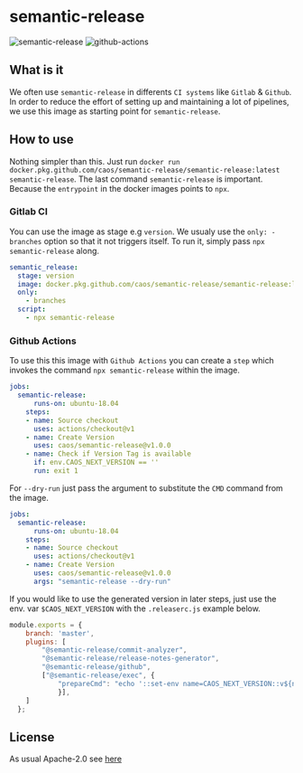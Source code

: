 # semantic-release

![semantic-release](https://img.shields.io/badge/%20%20%F0%9F%93%A6%F0%9F%9A%80-semantic--release-e10079.svg)
![github-actions](https://github.com/caos/semantic-release/workflows/Release/badge.svg)

## What is it

We often use `semantic-release` in differents `CI systems` like `Gitlab` & `Github`. In order to reduce the effort of setting up and maintaining a lot of pipelines, we use this image as starting point for `semantic-release`.

## How to use

Nothing simpler than this. Just run `docker run docker.pkg.github.com/caos/semantic-release/semantic-release:latest semantic-release`.
The last command `semantic-release` is important. Because the `entrypoint` in the docker images points to `npx`.

### Gitlab CI

You can use the image as stage e.g `version`. We usualy use the `only: - branches` option so that it not triggers itself.
To run it, simply pass `npx semantic-release` along.

```yaml
semantic_release:
  stage: version
  image: docker.pkg.github.com/caos/semantic-release/semantic-release:latest
  only:
    - branches
  script:
    - npx semantic-release
```

### Github Actions

To use this this image with `Github Actions` you can create a `step` which invokes the command `npx semantic-release` within the image.

```yaml
jobs:
  semantic-release:
      runs-on: ubuntu-18.04
    steps:
    - name: Source checkout
      uses: actions/checkout@v1
    - name: Create Version
      uses: caos/semantic-release@v1.0.0
    - name: Check if Version Tag is available
      if: env.CAOS_NEXT_VERSION == ''
      run: exit 1
```

For `--dry-run` just pass the argument to substitute the `CMD` command from the image.

```yaml
jobs:
  semantic-release:
      runs-on: ubuntu-18.04
    steps:
    - name: Source checkout
      uses: actions/checkout@v1
    - name: Create Version
      uses: caos/semantic-release@v1.0.0
      args: "semantic-release --dry-run"
```

If you would like to use the generated version in later steps, just use the env. var `$CAOS_NEXT_VERSION` with the `.releaserc.js` example below.

```js
module.exports = {
    branch: 'master',
    plugins: [
        "@semantic-release/commit-analyzer",
        "@semantic-release/release-notes-generator",
        "@semantic-release/github",
        ["@semantic-release/exec", {
            "prepareCmd": "echo '::set-env name=CAOS_NEXT_VERSION::v${nextRelease.version}'"
            }],
    ]
  };
```

## License

As usual Apache-2.0 see [here](./LICENSE)
